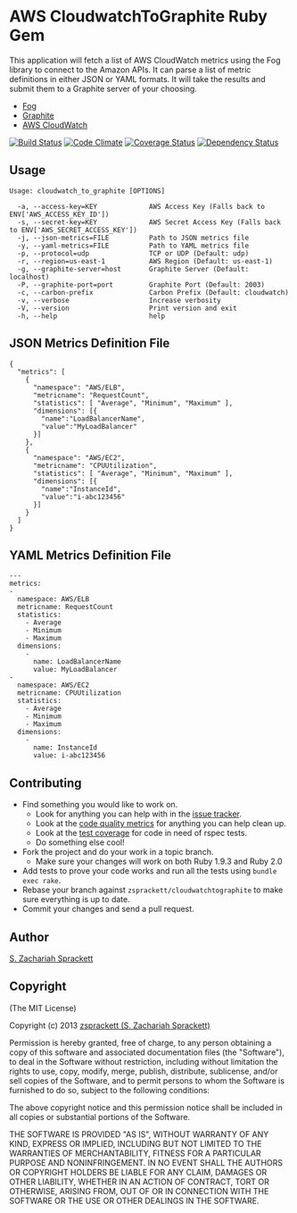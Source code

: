 AWS CloudwatchToGraphite Ruby Gem
=================================

This application will fetch a list of AWS CloudWatch metrics using the Fog
library to connect to the Amazon APIs.  It can parse a list of metric
definitions in either JSON or YAML formats.  It will take the results and
submit them to a Graphite server of your choosing.

- [Fog](https://github.com/fog/fog)
- [Graphite](http://graphite.wikidot.com/)
- [AWS CloudWatch](http://aws.amazon.com/cloudwatch/)

[![Build Status](https://travis-ci.org/zsprackett/cloudwatchtographite.png?branch=master)](https://travis-ci.org/zsprackett/cloudwatchtographite)
[![Code Climate](https://codeclimate.com/github/zsprackett/cloudwatchtographite.png)](https://codeclimate.com/github/zsprackett/cloudwatchtographite)
[![Coverage Status](https://coveralls.io/repos/zsprackett/cloudwatchtographite/badge.png)](https://coveralls.io/r/zsprackett/cloudwatchtographite)
[![Dependency Status](https://gemnasium.com/zsprackett/cloudwatchtographite.png)](https://gemnasium.com/zsprackett/cloudwatchtographite)


Usage
-----

    Usage: cloudwatch_to_graphite [OPTIONS]
    
      -a, --access-key=KEY             AWS Access Key (Falls back to ENV['AWS_ACCESS_KEY_ID'])
      -s, --secret-key=KEY             AWS Secret Access Key (Falls back to ENV['AWS_SECRET_ACCESS_KEY'])
      -j, --json-metrics=FILE          Path to JSON metrics file
      -y, --yaml-metrics=FILE          Path to YAML metrics file
      -p, --protocol=udp               TCP or UDP (Default: udp)
      -r, --region=us-east-1           AWS Region (Default: us-east-1)
      -g, --graphite-server=host       Graphite Server (Default: localhost)
      -P, --graphite-port=port         Graphite Port (Default: 2003)
      -c, --carbon-prefix              Carbon Prefix (Default: cloudwatch)
      -v, --verbose                    Increase verbosity
      -V, --version                    Print version and exit
      -h, --help                       help

JSON Metrics Definition File
----------------------------

    {
      "metrics": [
        {
          "namespace": "AWS/ELB",
          "metricname": "RequestCount",
          "statistics": [ "Average", "Minimum", "Maximum" ],
          "dimensions": [{
            "name":"LoadBalancerName",
            "value":"MyLoadBalancer"
          }]
        },
        {
          "namespace": "AWS/EC2",
          "metricname": "CPUUtilization",
          "statistics": [ "Average", "Minimum", "Maximum" ],
          "dimensions": [{
            "name":"InstanceId",
            "value":"i-abc123456"
          }]
        }
      ]
    }

YAML Metrics Definition File
----------------------------

    ---
    metrics:
    -
      namespace: AWS/ELB
      metricname: RequestCount
      statistics:
        - Average
        - Minimum
        - Maximum
      dimensions:
        -
          name: LoadBalancerName
          value: MyLoadBalancer
    -
      namespace: AWS/EC2
      metricname: CPUUtilization
      statistics:
        - Average
        - Minimum
        - Maximum
      dimensions:
        -
          name: InstanceId
          value: i-abc123456

Contributing
------------

* Find something you would like to work on.
  * Look for anything you can help with in the [issue tracker](https://github.com/zsprackett/cloudwatchtographite/issues).
  * Look at the [code quality metrics](https://codeclimate.com/github/zsprackett/cloudwatchtographite) for anything you can help clean up.
  * Look at the [test coverage](https://coveralls.io/r/zsprackett/cloudwatchtographite) for code in need of rspec tests.
  * Do something else cool!
* Fork the project and do your work in a topic branch.
  * Make sure your changes will work on both Ruby 1.9.3 and Ruby 2.0
* Add tests to prove your code works and run all the tests using `bundle exec rake`.
* Rebase your branch against `zsprackett/cloudwatchtographite` to make sure everything is up to date.
* Commit your changes and send a pull request.

Author
------

[S. Zachariah Sprackett](mailto:zac@sprackett.com)

Copyright
---------

(The MIT License)

Copyright (c) 2013 [zsprackett (S. Zachariah Sprackett)](http://github.com/zsprackett)

Permission is hereby granted, free of charge, to any person obtaining
a copy of this software and associated documentation files (the
"Software"), to deal in the Software without restriction, including
without limitation the rights to use, copy, modify, merge, publish,
distribute, sublicense, and/or sell copies of the Software, and to
permit persons to whom the Software is furnished to do so, subject to
the following conditions:

The above copyright notice and this permission notice shall be
included in all copies or substantial portions of the Software.

THE SOFTWARE IS PROVIDED "AS IS", WITHOUT WARRANTY OF ANY KIND,
EXPRESS OR IMPLIED, INCLUDING BUT NOT LIMITED TO THE WARRANTIES OF
MERCHANTABILITY, FITNESS FOR A PARTICULAR PURPOSE AND
NONINFRINGEMENT. IN NO EVENT SHALL THE AUTHORS OR COPYRIGHT HOLDERS BE
LIABLE FOR ANY CLAIM, DAMAGES OR OTHER LIABILITY, WHETHER IN AN ACTION
OF CONTRACT, TORT OR OTHERWISE, ARISING FROM, OUT OF OR IN CONNECTION
WITH THE SOFTWARE OR THE USE OR OTHER DEALINGS IN THE SOFTWARE.
